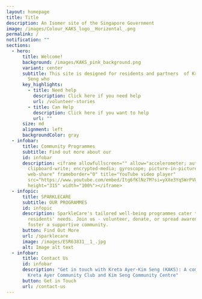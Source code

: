 ```yaml
---
layout: homepage
title: Title
description: An Isomer site of the Singapore Government
image: /images/Colour_KAKS_logo__Horizontal_.png
permalink: /
notification: ""
sections:
  - hero:
      title: Welcome!
      background: /images/KAKS_pink_background.png
      variant: center
      subtitle: This site is designed for residents and partners  of Kreta Ayer-Kim
        Seng who
      key_highlights:
        - title: Need help
          description: Click here if you need help
          url: /volunteer-stories
        - title: Can Help
          description: Click here if you want to help
          url: ""
      size: md
      alignment: left
      backgroundColor: gray
  - infobar:
      title: Community Programmes
      subtitle: Find out more about our
      id: infobar
      description: <iframe allowfullscreen="" allow="accelerometer; autoplay;
        clipboard-write; encrypted-media; gyroscope; picture-in-picture;
        web-share" frameborder="0" title="YouTube video player"
        src="https://www.youtube.com/embed/Itg6fKlNz7M?si=yXXe3Yq5WrPVUFFP&start=7"
        height="315" width="100%"></iframe>
  - infopic:
      title: SPARKLECARE
      subtitle: OUR PROGRAMMES
      id: infopic
      description: SparkleCare's tailored well-being programmes cater to our
        residents' needs. Join us - volunteer, donate, or spread awareness - to
        foster a supportive community.
      button: Find Out More
      url: /sparklecare
      image: /images/ESR63831__1_.jpg
      alt: Image alt text
  - infobar:
      title: Contact Us
      id: infobar
      description: "Get in touch with Kreta Ayer-Kim Seng (KAKS): A combination of
        Kreta Ayer Community Club and Kim Seng Community Centre"
      button: Get in Touch
      url: /contact-us
---
```

